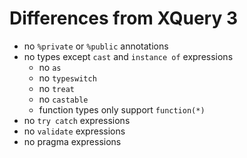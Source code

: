 # Differences from XQuery 3

- no `%private` or `%public` annotations
- no types except `cast` and `instance of` expressions
  - no `as`
  - no `typeswitch`
  - no `treat`
  - no `castable`
  - function types only support `function(*)`
- no `try catch` expressions
- no `validate` expressions
- no pragma expressions
